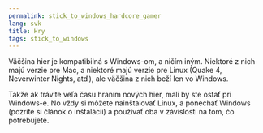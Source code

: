 ```yaml
---
permalink: stick_to_windows_hardcore_gamer
lang: svk
title: Hry
tags: stick_to_windows
---
```


Väčšina hier je kompatibilná s Windows-om, a ničím iným. Niektoré z nich majú verzie pre Mac, a niektoré majú verzie pre Linux (Quake 4, Neverwinter Nights, atď), ale väčšina z nich beží len vo Windows.

Takže ak trávite veľa času hraním nových hier, mali by ste ostať pri Windows-e. No vždy si môžete nainštalovať Linux, a ponechať Windows (pozrite si článok o inštalácii) a používať oba v závislosti na tom, čo potrebujete.

